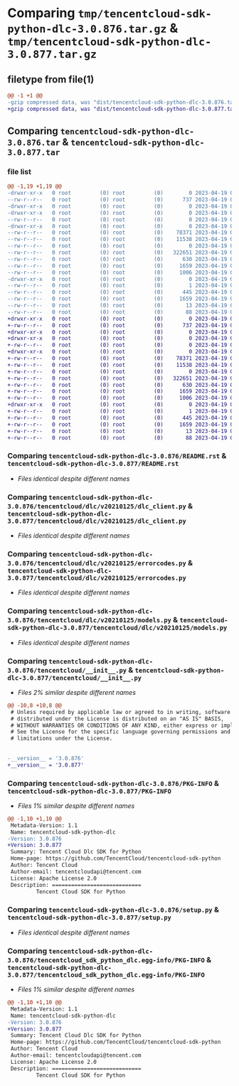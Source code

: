 # Comparing `tmp/tencentcloud-sdk-python-dlc-3.0.876.tar.gz` & `tmp/tencentcloud-sdk-python-dlc-3.0.877.tar.gz`

## filetype from file(1)

```diff
@@ -1 +1 @@
-gzip compressed data, was "dist/tencentcloud-sdk-python-dlc-3.0.876.tar", last modified: Wed Apr 19 00:24:31 2023, max compression
+gzip compressed data, was "dist/tencentcloud-sdk-python-dlc-3.0.877.tar", last modified: Wed Apr 19 09:12:41 2023, max compression
```

## Comparing `tencentcloud-sdk-python-dlc-3.0.876.tar` & `tencentcloud-sdk-python-dlc-3.0.877.tar`

### file list

```diff
@@ -1,19 +1,19 @@
-drwxr-xr-x   0 root         (0) root         (0)        0 2023-04-19 00:24:31.000000 tencentcloud-sdk-python-dlc-3.0.876/
--rw-r--r--   0 root         (0) root         (0)      737 2023-04-19 00:24:31.000000 tencentcloud-sdk-python-dlc-3.0.876/README.rst
-drwxr-xr-x   0 root         (0) root         (0)        0 2023-04-19 00:24:31.000000 tencentcloud-sdk-python-dlc-3.0.876/tencentcloud/
-drwxr-xr-x   0 root         (0) root         (0)        0 2023-04-19 00:24:31.000000 tencentcloud-sdk-python-dlc-3.0.876/tencentcloud/dlc/
--rw-r--r--   0 root         (0) root         (0)        0 2023-04-19 00:24:31.000000 tencentcloud-sdk-python-dlc-3.0.876/tencentcloud/dlc/__init__.py
-drwxr-xr-x   0 root         (0) root         (0)        0 2023-04-19 00:24:31.000000 tencentcloud-sdk-python-dlc-3.0.876/tencentcloud/dlc/v20210125/
--rw-r--r--   0 root         (0) root         (0)    78371 2023-04-19 00:24:31.000000 tencentcloud-sdk-python-dlc-3.0.876/tencentcloud/dlc/v20210125/dlc_client.py
--rw-r--r--   0 root         (0) root         (0)    11538 2023-04-19 00:24:31.000000 tencentcloud-sdk-python-dlc-3.0.876/tencentcloud/dlc/v20210125/errorcodes.py
--rw-r--r--   0 root         (0) root         (0)        0 2023-04-19 00:24:31.000000 tencentcloud-sdk-python-dlc-3.0.876/tencentcloud/dlc/v20210125/__init__.py
--rw-r--r--   0 root         (0) root         (0)   322651 2023-04-19 00:24:31.000000 tencentcloud-sdk-python-dlc-3.0.876/tencentcloud/dlc/v20210125/models.py
--rw-r--r--   0 root         (0) root         (0)      630 2023-04-19 00:24:31.000000 tencentcloud-sdk-python-dlc-3.0.876/tencentcloud/__init__.py
--rw-r--r--   0 root         (0) root         (0)     1659 2023-04-19 00:24:31.000000 tencentcloud-sdk-python-dlc-3.0.876/PKG-INFO
--rw-r--r--   0 root         (0) root         (0)     1006 2023-04-19 00:24:31.000000 tencentcloud-sdk-python-dlc-3.0.876/setup.py
-drwxr-xr-x   0 root         (0) root         (0)        0 2023-04-19 00:24:31.000000 tencentcloud-sdk-python-dlc-3.0.876/tencentcloud_sdk_python_dlc.egg-info/
--rw-r--r--   0 root         (0) root         (0)        1 2023-04-19 00:24:31.000000 tencentcloud-sdk-python-dlc-3.0.876/tencentcloud_sdk_python_dlc.egg-info/dependency_links.txt
--rw-r--r--   0 root         (0) root         (0)      445 2023-04-19 00:24:31.000000 tencentcloud-sdk-python-dlc-3.0.876/tencentcloud_sdk_python_dlc.egg-info/SOURCES.txt
--rw-r--r--   0 root         (0) root         (0)     1659 2023-04-19 00:24:31.000000 tencentcloud-sdk-python-dlc-3.0.876/tencentcloud_sdk_python_dlc.egg-info/PKG-INFO
--rw-r--r--   0 root         (0) root         (0)       13 2023-04-19 00:24:31.000000 tencentcloud-sdk-python-dlc-3.0.876/tencentcloud_sdk_python_dlc.egg-info/top_level.txt
--rw-r--r--   0 root         (0) root         (0)       88 2023-04-19 00:24:31.000000 tencentcloud-sdk-python-dlc-3.0.876/setup.cfg
+drwxr-xr-x   0 root         (0) root         (0)        0 2023-04-19 09:12:41.000000 tencentcloud-sdk-python-dlc-3.0.877/
+-rw-r--r--   0 root         (0) root         (0)      737 2023-04-19 09:12:40.000000 tencentcloud-sdk-python-dlc-3.0.877/README.rst
+drwxr-xr-x   0 root         (0) root         (0)        0 2023-04-19 09:12:41.000000 tencentcloud-sdk-python-dlc-3.0.877/tencentcloud/
+drwxr-xr-x   0 root         (0) root         (0)        0 2023-04-19 09:12:41.000000 tencentcloud-sdk-python-dlc-3.0.877/tencentcloud/dlc/
+-rw-r--r--   0 root         (0) root         (0)        0 2023-04-19 09:12:40.000000 tencentcloud-sdk-python-dlc-3.0.877/tencentcloud/dlc/__init__.py
+drwxr-xr-x   0 root         (0) root         (0)        0 2023-04-19 09:12:41.000000 tencentcloud-sdk-python-dlc-3.0.877/tencentcloud/dlc/v20210125/
+-rw-r--r--   0 root         (0) root         (0)    78371 2023-04-19 09:12:40.000000 tencentcloud-sdk-python-dlc-3.0.877/tencentcloud/dlc/v20210125/dlc_client.py
+-rw-r--r--   0 root         (0) root         (0)    11538 2023-04-19 09:12:40.000000 tencentcloud-sdk-python-dlc-3.0.877/tencentcloud/dlc/v20210125/errorcodes.py
+-rw-r--r--   0 root         (0) root         (0)        0 2023-04-19 09:12:40.000000 tencentcloud-sdk-python-dlc-3.0.877/tencentcloud/dlc/v20210125/__init__.py
+-rw-r--r--   0 root         (0) root         (0)   322651 2023-04-19 09:12:40.000000 tencentcloud-sdk-python-dlc-3.0.877/tencentcloud/dlc/v20210125/models.py
+-rw-r--r--   0 root         (0) root         (0)      630 2023-04-19 09:12:40.000000 tencentcloud-sdk-python-dlc-3.0.877/tencentcloud/__init__.py
+-rw-r--r--   0 root         (0) root         (0)     1659 2023-04-19 09:12:41.000000 tencentcloud-sdk-python-dlc-3.0.877/PKG-INFO
+-rw-r--r--   0 root         (0) root         (0)     1006 2023-04-19 09:12:40.000000 tencentcloud-sdk-python-dlc-3.0.877/setup.py
+drwxr-xr-x   0 root         (0) root         (0)        0 2023-04-19 09:12:41.000000 tencentcloud-sdk-python-dlc-3.0.877/tencentcloud_sdk_python_dlc.egg-info/
+-rw-r--r--   0 root         (0) root         (0)        1 2023-04-19 09:12:41.000000 tencentcloud-sdk-python-dlc-3.0.877/tencentcloud_sdk_python_dlc.egg-info/dependency_links.txt
+-rw-r--r--   0 root         (0) root         (0)      445 2023-04-19 09:12:41.000000 tencentcloud-sdk-python-dlc-3.0.877/tencentcloud_sdk_python_dlc.egg-info/SOURCES.txt
+-rw-r--r--   0 root         (0) root         (0)     1659 2023-04-19 09:12:41.000000 tencentcloud-sdk-python-dlc-3.0.877/tencentcloud_sdk_python_dlc.egg-info/PKG-INFO
+-rw-r--r--   0 root         (0) root         (0)       13 2023-04-19 09:12:41.000000 tencentcloud-sdk-python-dlc-3.0.877/tencentcloud_sdk_python_dlc.egg-info/top_level.txt
+-rw-r--r--   0 root         (0) root         (0)       88 2023-04-19 09:12:41.000000 tencentcloud-sdk-python-dlc-3.0.877/setup.cfg
```

### Comparing `tencentcloud-sdk-python-dlc-3.0.876/README.rst` & `tencentcloud-sdk-python-dlc-3.0.877/README.rst`

 * *Files identical despite different names*

### Comparing `tencentcloud-sdk-python-dlc-3.0.876/tencentcloud/dlc/v20210125/dlc_client.py` & `tencentcloud-sdk-python-dlc-3.0.877/tencentcloud/dlc/v20210125/dlc_client.py`

 * *Files identical despite different names*

### Comparing `tencentcloud-sdk-python-dlc-3.0.876/tencentcloud/dlc/v20210125/errorcodes.py` & `tencentcloud-sdk-python-dlc-3.0.877/tencentcloud/dlc/v20210125/errorcodes.py`

 * *Files identical despite different names*

### Comparing `tencentcloud-sdk-python-dlc-3.0.876/tencentcloud/dlc/v20210125/models.py` & `tencentcloud-sdk-python-dlc-3.0.877/tencentcloud/dlc/v20210125/models.py`

 * *Files identical despite different names*

### Comparing `tencentcloud-sdk-python-dlc-3.0.876/tencentcloud/__init__.py` & `tencentcloud-sdk-python-dlc-3.0.877/tencentcloud/__init__.py`

 * *Files 2% similar despite different names*

```diff
@@ -10,8 +10,8 @@
 # Unless required by applicable law or agreed to in writing, software
 # distributed under the License is distributed on an "AS IS" BASIS,
 # WITHOUT WARRANTIES OR CONDITIONS OF ANY KIND, either express or implied.
 # See the License for the specific language governing permissions and
 # limitations under the License.
 
 
-__version__ = '3.0.876'
+__version__ = '3.0.877'
```

### Comparing `tencentcloud-sdk-python-dlc-3.0.876/PKG-INFO` & `tencentcloud-sdk-python-dlc-3.0.877/PKG-INFO`

 * *Files 1% similar despite different names*

```diff
@@ -1,10 +1,10 @@
 Metadata-Version: 1.1
 Name: tencentcloud-sdk-python-dlc
-Version: 3.0.876
+Version: 3.0.877
 Summary: Tencent Cloud Dlc SDK for Python
 Home-page: https://github.com/TencentCloud/tencentcloud-sdk-python
 Author: Tencent Cloud
 Author-email: tencentcloudapi@tencent.com
 License: Apache License 2.0
 Description: ============================
         Tencent Cloud SDK for Python
```

### Comparing `tencentcloud-sdk-python-dlc-3.0.876/setup.py` & `tencentcloud-sdk-python-dlc-3.0.877/setup.py`

 * *Files identical despite different names*

### Comparing `tencentcloud-sdk-python-dlc-3.0.876/tencentcloud_sdk_python_dlc.egg-info/PKG-INFO` & `tencentcloud-sdk-python-dlc-3.0.877/tencentcloud_sdk_python_dlc.egg-info/PKG-INFO`

 * *Files 1% similar despite different names*

```diff
@@ -1,10 +1,10 @@
 Metadata-Version: 1.1
 Name: tencentcloud-sdk-python-dlc
-Version: 3.0.876
+Version: 3.0.877
 Summary: Tencent Cloud Dlc SDK for Python
 Home-page: https://github.com/TencentCloud/tencentcloud-sdk-python
 Author: Tencent Cloud
 Author-email: tencentcloudapi@tencent.com
 License: Apache License 2.0
 Description: ============================
         Tencent Cloud SDK for Python
```

